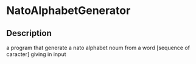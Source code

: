 # NatoAlphabetGenerator

## Description
a program that generate a nato alphabet noum from a word [sequence of caracter] giving in input

